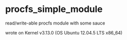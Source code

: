 # procfs_simple_module
read/write-able procfs module with some sauce

wrote on Kernel v3.13.0 (OS Ubuntu 12.04.5 LTS x86_64)
